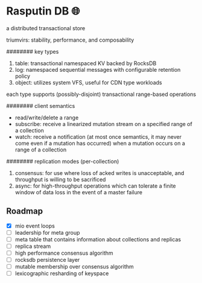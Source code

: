 # Rasputin DB :globe_with_meridians:

a distributed transactional store

triumvirs: stability, performance, and composability

######## key types

1. table: transactional namespaced KV backed by RocksDB
2. log: namespaced sequential messages with configurable retention policy
3. object: utilizes system VFS, useful for CDN type workloads

each type supports (possibly-disjoint) transactional range-based operations

######## client semantics

* read/write/delete a range
* subscribe: receive a linearized mutation stream on a specified range of a collection
* watch: receive a notification (at most once semantics, it may never come even if a mutation has occurred) when a mutation occurs on a range of a collection

######## replication modes (per-collection)

1. consensus: for use where loss of acked writes is unacceptable, and throughput is willing to be sacrificed
2. async: for high-throughput operations which can tolerate a finite window of data loss in the event of a master failure

## Roadmap
- [x] mio event loops
- [ ] leadership for meta group
- [ ] meta table that contains information about collections and replicas
- [ ] replica stream
- [ ] high performance consensus algorithm
- [ ] rocksdb persistence layer
- [ ] mutable membership over consensus algorithm
- [ ] lexicographic resharding of keyspace
